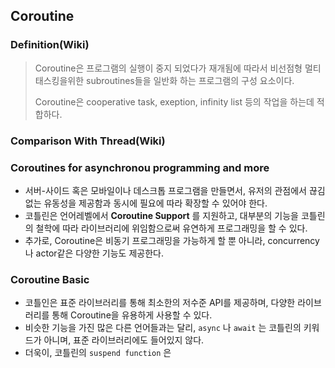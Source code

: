 ## Coroutine

### Definition(Wiki)

> Coroutine은 프로그램의 실행이 중지 되었다가 재개됨에 따라서 비선점형 멀티 태스킹을위한 subroutines들을 일반화 하는 프로그램의 구성 요소이다. 
>
> Coroutine은 cooperative task, exeption, infinity list 등의 작업을 하는데 적합하다.



### Comparison With Thread(Wiki)





### Coroutines for asynchronou programming and more

- 서버-사이드 혹은 모바일이나 데스크톱 프로그램을 만들면서, 유저의 관점에서 끊김없는 유동성을 제공함과 동시에 필요에 따라 확장할 수 있어야 한다. 
- 코틀린은 언어레벨에서 **Coroutine Support** 를 지원하고, 대부분의 기능을 코틀린의 철학에 따라 라이브러리에 위임함으로써 유연하게 프로그래밍을 할 수 있다.
- 추가로, Coroutine은 비동기 프로그래밍을 가능하게 할 뿐 아니라, concurrency나 actor같은 다양한 기능도 제공한다.



### Coroutine Basic

- 코틀인은 표준 라이브러리를 통해 최소한의 저수준 API를 제공하며, 다양한 라이브러리를 통해 Coroutine을 유용하게 사용할 수 있다.
- 비슷한 기능을 가진 많은 다른 언어들과는 달리, `async` 나 `await` 는 코틀린의 키워드가 아니며, 표준 라이브러리에도 들어있지 않다.
- 더욱이, 코틀린의 `suspend function` 은 
